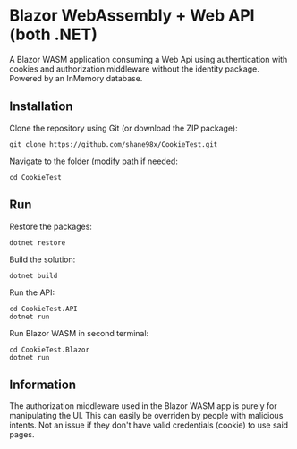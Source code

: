 # Blazor WebAssembly + Web API (both .NET)
A Blazor WASM application consuming a Web Api using authentication with cookies and authorization middleware without the identity package. Powered by an InMemory database.

## Installation

Clone the repository using Git (or download the ZIP package):
```
git clone https://github.com/shane98x/CookieTest.git
```
Navigate to the folder (modify path if needed:
```
cd CookieTest
```
## Run

Restore the packages:
```
dotnet restore
```

Build the solution:
```
dotnet build
```

Run the API:
```
cd CookieTest.API
dotnet run
```

Run Blazor WASM in second terminal:
```
cd CookieTest.Blazor
dotnet run
```

## Information
The authorization middleware used in the Blazor WASM app is purely for manipulating the UI. This can easily be overriden by people with malicious intents.
Not an issue if they don't have valid credentials (cookie) to use said pages. 






